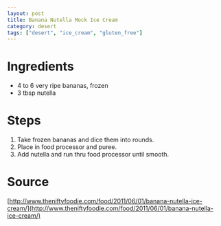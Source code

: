 ```yaml
---
layout: post
title: Banana Nutella Mock Ice Cream
category: desert
tags: ["desert", "ice_cream", "gluten_free"]
---
```

# Ingredients

* 4 to 6	very ripe bananas, frozen
* 3	tbsp nutella

# Steps

1.  Take frozen bananas and dice them into rounds.
2.  Place in food processor and puree.
3.  Add nutella and run thru food processor until smooth.

# Source

[http://www.theniftyfoodie.com/food/2011/06/01/banana-nutella-ice-cream/](http://www.theniftyfoodie.com/food/2011/06/01/banana-nutella-ice-cream/)
